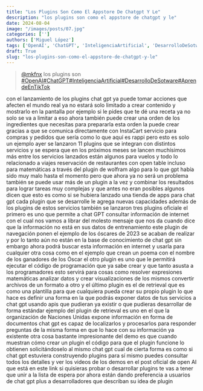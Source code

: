 ```yaml
---
title: "Los Plugins Son Como El Appstore De Chatgpt Y Le"
description: "los plugins son como el appstore de chatgpt y le"
date: 2024-08-04
image: "/images/posts/07.jpg"
categories: ['']
authors: ['Miguel López']
tags: ['OpenAI', 'ChatGPT', 'InteligenciaArtificial', 'DesarrolloDeSotware', 'AprendeEnTikTok']
draft: True
slug: "los-plugins-son-como-el-appstore-de-chatgpt-y-le"
---
```


<blockquote class="tiktok-embed" cite="{https://www.tiktok.com/@mkfnx/video/7214222508596268294}" data-video-id="7214222508596268294" style="max-width: 605px;min-width: 325px;" > <section> <a target="_blank" title="@mkfnx" href="https://www.tiktok.com/@mkfnx?refer=embed">@mkfnx</a> los plugins son </section> <a title="OpenAI" target="_blank" href="https://www.tiktok.com/tag/OpenAI?refer=embed">#OpenAI</a><a title="ChatGPT" target="_blank" href="https://www.tiktok.com/tag/ChatGPT?refer=embed">#ChatGPT</a><a title="InteligenciaArtificial" target="_blank" href="https://www.tiktok.com/tag/InteligenciaArtificial?refer=embed">#InteligenciaArtificial</a><a title="DesarrolloDeSotware" target="_blank" href="https://www.tiktok.com/tag/DesarrolloDeSotware?refer=embed">#DesarrolloDeSotware</a><a title="AprendeEnTikTok" target="_blank" href="https://www.tiktok.com/tag/AprendeEnTikTok?refer=embed">#AprendeEnTikTok</a> </blockquote> <script async src="https://www.tiktok.com/embed.js"></script>

con el lanzamiento de los plugins chat gpt ya puede tomar acciones que afecten el mundo real ya no estará solo limitado a crear contenido y mostrarlo en la pantalla por ejemplo si le pides que te dé una receta ya no solo se va a limitar a eso ahora también puede crear una orden de los ingredientes que necesitas para prepararla esta orden la puede crear gracias a que se comunica directamente con InstaCart servicio para compras y pedidos que sería como lo que aquí es rappi pero esto es solo un ejemplo ayer se lanzaron 11 plugins que se integran con distintos servicios y se espera que en los próximos meses se lancen muchísimos más entre los servicios lanzados están algunos para vuelos y todo lo relacionado a viajes reservación de restaurantes con open table incluso para matemáticas a través del plugin de wolfram algo para lo que gpt había sido muy malo hasta el momento pero que ahora ya no será un problema también se puede usar más de un plugin a la vez y combinar los resultados para lograr tareas muy complejas y que antes no eran posibles algunos dicen que esto es como si se hubiera lanzado una tienda de apps para chat gpt cada plugin que se desarrolle le agrega nuevas capacidades además de los plugins de estos servicios también se lanzaron tres plugins oficiale el primero es uno que permite a chat GPT consultar información de internet con el cual nos vamos a librar del molesto mensaje que nos da cuando dice que la información no está en sus datos de entrenamiento este plugin de navegación ponen el ejemplo de los óscares de 2023 se acaban de realizar y por lo tanto aún no están en la base de conocimiento de chat gpt sin embargo ahora podrá buscar esta información en internet y usarla para cualquier otra cosa como en el ejemplo que crean un poema con el nombre de los ganadores de los Óscar el otro plugin es uno que le permitirá ejecutar el código de programación que ya sabe crear y que tanto asusta a los programadores esto servirá para cosas como resolver expresiones matemáticas analizar datos y crear visualizaciones de los mismos convertir archivos de un formato a otro y el último plugin es el de retrieval que es como una plantilla para que cualquiera pueda crear su propio plugin lo que hace es definir una forma en la que podrás exponer datos de tus servicios a chat gpt usando apis que pudieran ya existir o que pudieras desarrollar de forma estándar ejemplo del plugin de retrieval es uno en el que la organización de Naciones Unidas expone información en forma de documentos chat gpt es capaz de localizarlos y procesarlos para responder preguntas de la misma forma en que lo hace con su información ya existente otra cosa bastante impresionante del demo es que cuando muestran cómo crear un plugin el código para que el plugin funcione lo obtienen solicitándoselo al mismo chat gpt cual de cierta forma es como si chat gpt estuviera  construyendo plugins para sí mismo puedes consultar todos los detalles y ver los videos de los demos en el post oficial de open AI que está en este link si quisieras probar o desarrollar plugins te vas a tener que unir a la lista de espera por ahora están dando preferencia a usuarios de chat gpt plus a desarrolladores que describan su idea de plugin 